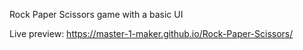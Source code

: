 Rock Paper Scissors game with a basic UI

Live preview: https://master-1-maker.github.io/Rock-Paper-Scissors/
